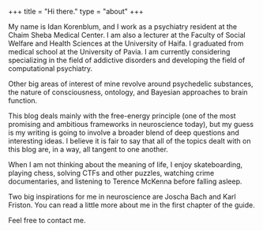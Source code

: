 +++
title = "Hi there."
type = "about"
+++

My name is Idan Korenblum, and I work as a psychiatry resident at the Chaim Sheba Medical Center. I am also a lecturer at the Faculty of Social Welfare and Health Sciences at the University of Haifa. I graduated from medical school at the University of Pavia. I am currently considering specializing in the field of addictive disorders and developing the field of computational psychiatry.

Other big areas of interest of mine revolve around psychedelic substances, the nature of consciousness, ontology, and Bayesian approaches to brain function.

This blog deals mainly with the free-energy principle (one of the most promising and ambitious frameworks in neuroscience today), but my guess is my writing is going to involve a broader blend of deep questions and interesting ideas. I believe it is fair to say that all of the topics dealt with on this blog are, in a way, all tangent to one another.

When I am not thinking about the meaning of life, I enjoy skateboarding, playing chess, solving CTFs and other puzzles, watching crime documentaries, and listening to Terence McKenna before falling asleep.

Two big inspirations for me in neuroscience are Joscha Bach and Karl Friston. You can read a little more about me in the first chapter of the guide.

Feel free to contact me.
